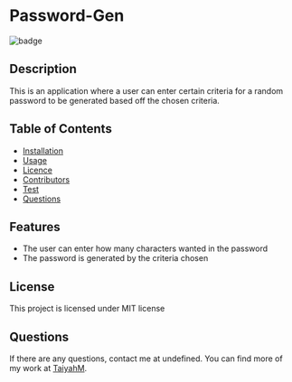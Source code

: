 # Password-Gen
  ![badge](https://img.shields.io/badge/license-MIT-blue.svg)

  ## Description

  This is an application where a user can enter certain criteria for a random password to be generated based off the chosen criteria.

  ## Table of Contents

  * [Installation](#Installation)
  * [Usage](#Usage)
  * [Licence](#Licence)
  * [Contributors](#Contributors)
  * [Test](#Test)
  * [Questions](#question) 

  ## Features
  * The user can enter how many characters wanted in the password
  * The password is generated by the criteria chosen

  ## License 

  This project is licensed under MIT license
  

  ## Questions

  If there are any questions, contact me at undefined. You can find more of my work at [TaiyahM](https://github.com/TaiyahM/).
  